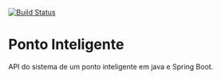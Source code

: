 [![Build Status](https://travis-ci.org/xphenriquex/ponto-inteligente-api.svg?branch=master)](https://travis-ci.org/xphenriquex/ponto-inteligente-api)

# Ponto Inteligente
API do sistema de um ponto inteligente em java e Spring Boot.
